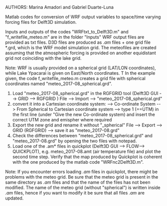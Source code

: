 AUTHORS: Marina Amadori and Gabriel Duarte-Luna

Matlab codes for conversion of WRF output variables to space/time varying forcing files for Delft3D simulation.

Inputs and outputs of the codes "WRFtxt_to_Delft3D.m" and "f_writefile_meteo.m" are in the folder "Inputs"
WRF output files are provided as txt files.
D3D files are produced as *.am* files + one grid file *.grd, which is the WRF model simulation grid. The meteofiles are created assuming that the atmospheric forcing is provided on another equidistant grid not coinciding with the lake grid. 

Note: WRF is usually provided on a spherical grid (LAT/LON coordinates), while Lake Ypacaraì is given on East/North coordinates. T
In the example given, the code f_writefile_meteo.m creates a grid file with spherical coordinates named "meteo_2017-08_spherical.grd". 

1) Load  "meteo_2017-08_spherical.grd" in the RGFGRID tool (Delft3D GUI --> GRID --> RGFGRID ) 
File --> Import --> "meteo_2017-08_spherical.grd" 
2) convert it into a Cartesian coordinate system: 
--> Co-ordinate System --> From Spherical to Cartesian coordinate system --> type 1 (==UTM) in the first line (under "Give the new Co-ordinate system) and insert the correct UTM zone and emispher where required
3) Export the new grid and rename it without "_spherical"
File --> Export --> GRID (RGFGRID) --> save it as "meteo_2017-08.grd" 
4) Check the differences between "meteo_2017-08_spherical.grd"  and "meteo_2017-08.grd" by opening the two files with notepad.
5) Load one of the .am* files in quickplot (Delft3D GUI --> FLOW--> QUICKPLOT), e.g. meteo_2017-08.amt (air temperature file) and plot the second time step. Verify that the map produced by Quickplot is coherent with the one produced by the matlab code "WRFnc2Delft3D.m". 

Note: If you encounter errors loading *.am* files in quickplot, there might be problems with the meteo grid. Be sure that the meteo grid is present in the same directory as *.am* files and that the name of the files has not been modified. The name of the meteo grid (without "spherical") is written inside *.am* files, hence if you want to modify it be sure that all files *.am* are updated.
